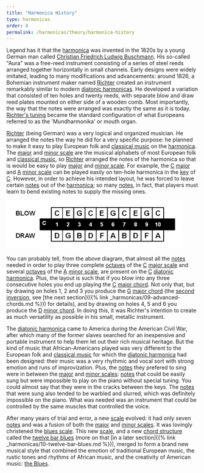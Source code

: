 ```yaml
---
title: "Harmonica History"
type: harmonicas
order: 8
permalink: /harmonicas/theory/harmonica-history
---
```

Legend has it that the [harmonica](https://en.wikipedia.org/wiki/Harmonica) was invented in the 1820s by a young German man called [Christian Friedrich Ludwig Buschmann](https://en.wikipedia.org/wiki/Christian_Friedrich_Ludwig_Buschmann). His so-called "Aura" was a free-reed instrument consisting of a series of steel reeds arranged together horizontally in small channels. Early designs were widely imitated, leading to many modifications and advancements: around 1826, a Bohemian instrument maker named [Richter](https://en.wikipedia.org/wiki/Richter_tuning) created an instrument remarkably similar to modern [diatonic harmonicas](https://en.wikipedia.org/wiki/Blues_harp). He developed a variation that consisted of ten holes and twenty reeds, with separate blow and draw reed plates mounted on either side of a wooden comb. Most importantly, the way that the notes were arranged was exactly the same as it is today. [Richter's tuning](https://en.wikipedia.org/wiki/Richter_tuning) became the standard configuration of what Europeans referred to as the 'Mundharmonika' or mouth organ.

[Richter](https://en.wikipedia.org/wiki/Richter_tuning) (being German) was a very logical and organized musician. He arranged the notes the way he did for a very specific purpose: he planned to make it easy to play European folk and [classical music](https://en.wikipedia.org/wiki/Classical_music) on the [harmonica](https://en.wikipedia.org/wiki/Harmonica). The [major](https://en.wikipedia.org/wiki/Major_scale) and [minor scale](https://en.wikipedia.org/wiki/Minor_scale) are the musical alphabets of most European folk and [classical music](https://en.wikipedia.org/wiki/Classical_music), so [Richter](https://en.wikipedia.org/wiki/Richter_tuning) arranged the notes of the harmonica so that is would be easy to play [major](https://en.wikipedia.org/wiki/Major_scale) and [minor scale](https://en.wikipedia.org/wiki/Minor_scale). For example, the [C](https://en.wikipedia.org/wiki/C_%28musical_note%29) [major](https://en.wikipedia.org/wiki/Major_scale) and [A](https://en.wikipedia.org/wiki/A_%28musical_note%29) [minor scale](https://en.wikipedia.org/wiki/Minor_scale) can be played easily on ten-hole harmonica in the [key](https://en.wikipedia.org/wiki/Key_(music)) of [C](https://en.wikipedia.org/wiki/C_%28musical_note%29). However, in order to achieve his intended layout, he was forced to leave certain [notes](https://en.wikipedia.org/wiki/Note) out of the [harmonica](https://en.wikipedia.org/wiki/Harmonica); so many [notes](https://en.wikipedia.org/wiki/Note), in fact, that players must learn to bend existing notes to supply the missing ones.

![C Harmonica](/assets/images/harmonicas/c_harmonica.png)

You can probably tell, from the above diagram, that almost all the [notes](https://en.wikipedia.org/wiki/Note) needed in order to play three complete [octaves](https://en.wikipedia.org/wiki/Octave) of the [C](https://en.wikipedia.org/wiki/C_%28musical_note%29) [major scale](https://en.wikipedia.org/wiki/Major_scale) and several [octaves](https://en.wikipedia.org/wiki/Octave) of the [A](https://en.wikipedia.org/wiki/A_%28musical_note%29) [minor scale](https://en.wikipedia.org/wiki/Minor_scale), are present on the [C](https://en.wikipedia.org/wiki/C_%28musical_note%29) [diatonic harmonica](https://en.wikipedia.org/wiki/Blues_harp). Plus, the layout is such that if you blow into any three consecutive holes you end up playing the [C](https://en.wikipedia.org/wiki/C_%28musical_note%29) [major chord](https://en.wikipedia.org/wiki/Major_chord). Not only that, but by drawing on holes 1, 2 and 3 you produce the [G](https://en.wikipedia.org/wiki/G_%28musical_note%29) [major chord](https://en.wikipedia.org/wiki/Major_chord) (the [second inversion](https://en.wikipedia.org/wiki/Second_inversion), see [the next section](({% link _harmonicas/09-advanced-chords.md %})) for details), and by drawing on holes 4, 5 and 6 you produce the [D](https://en.wikipedia.org/wiki/D_%28musical_note%29) [minor chord](https://en.wikipedia.org/wiki/Minor_chord). In doing this, it was Richter's intention to create as much versatility as possible in his small, metallic instrument.

The [diatonic harmonica](https://en.wikipedia.org/wiki/Blues_harp) came to America during the American Civil War, after which many of the former slaves searched for an inexpensive and portable instrument to help them let out their rich musical heritage. But the kind of music that African-Americans played was very different to the European folk and [classical music](https://en.wikipedia.org/wiki/Classical_music) for which the [diatonic harmonica](https://en.wikipedia.org/wiki/Blues_harp) had been designed: their music was a very rhythmic and vocal sort with strong emotion and runs of improvization. Plus, the [notes](https://en.wikipedia.org/wiki/Note) they prefered to sing were in between the [major](https://en.wikipedia.org/wiki/Major_scale) and [minor scales](https://en.wikipedia.org/wiki/Minor_scale): [notes](https://en.wikipedia.org/wiki/Note) that could be easily sung but were impossible to play on the piano without special tuning. You could almost say that they were in the cracks between the keys. The [notes](https://en.wikipedia.org/wiki/Note) that were sung also tended to be warbled and slurred, which was definitely impossible on the piano. What was needed was an instrument that could be controlled by the same muscles that controlled the voice.

After many years of trial and error, a new [scale](https://en.wikipedia.org/wiki/Musical_scale) evolved: it had only seven [notes](https://en.wikipedia.org/wiki/Note) and was a fusion of both the [major](https://en.wikipedia.org/wiki/Major_scale) and [minor scales](https://en.wikipedia.org/wiki/Minor_scale). It was lovingly christened the [blues scale](https://en.wikipedia.org/wiki/Blues_scale). This new [scale](https://en.wikipedia.org/wiki/Musical_scale), and a new [chord structure](https://en.wikipedia.org/wiki/Chord_structure) called the [twelve bar blues](https://en.wikipedia.org/wiki/Twelve_bar_blues) (more on that [in a later section]({% link _harmonicas/10-twelve-bar-blues.md %})), merged to form a brand new musical style that combined the emotion of traditional European music, the rustic tones and rhythms of African music, and the creativity of American music: [the Blues](https://en.wikipedia.org/wiki/The_Blues).
